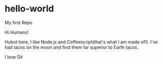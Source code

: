 # hello-world
My first Repo


Hi Humans!

Hubot here, I like Node.js and Coffeescript(that's what I am made of!).
I've had tacos on the moon and find them far superior to Earth tacos.

 I love Git
